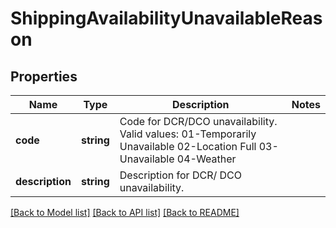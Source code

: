 # ShippingAvailabilityUnavailableReason

## Properties
Name | Type | Description | Notes
------------ | ------------- | ------------- | -------------
**code** | **string** | Code for DCR/DCO unavailability. Valid values:  01-Temporarily Unavailable  02-Location Full 03-Unavailable 04-Weather | 
**description** | **string** | Description for DCR/ DCO unavailability. | 

[[Back to Model list]](../../README.md#documentation-for-models) [[Back to API list]](../../README.md#documentation-for-api-endpoints) [[Back to README]](../../README.md)

